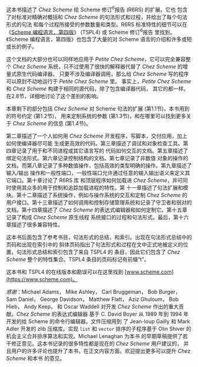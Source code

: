 
这本书描述了 _Chez Scheme_ 给 Scheme 修订<sup>6</sup>报告 (R6RS) 的扩展。它也
包含了对标准对精确对概括和 _Chez Scheme_ 的句法形式和过程，并给出了每个句法形式的句法
和每个过程所接受的参数数量和类型。R6RS 标准特性的细节可以在
 《[Scheme 编程语言，第四版](http://www.scheme.com/tspl4/)》 (TSPL4) 或 Scheme 修订<sup>6</sup>报告
里找到。《Scheme 编程语言，第四版》也包含了大量的对 Scheme 语言的介绍和许多或短或长的例子。

这个文档的大部分也可以同样地应用于 _Petite Chez Scheme_，它可以完全兼容整个 _Chez Scheme_
 系统，只不过使用了很快的解释器代替了 _Chez Scheme_ 的增量式原生代码编译器。
只要不涉及编译器调用，那么给 _Chez Scheme_ 写的程序可以原封不动地运行于 _Petite Chez Scheme_ 里。
事实上，_Petite Chez Scheme_ 和 _Chez Scheme_ 构建于相同的源代码，除了包含编译器代码，
其它的都一样。在2.8节，详细地讨论了这个差别的影响。

本章剩下的部分包括 _Chez Scheme_ 对 Scheme 句法的扩展 (第1.1节)，本书用到的符号约定 (第1.2节)，
用来定制系统的参数 (第1.3节)，和在哪里可以找到更多关于 _Chez Scheme_ 的信息 (第1.4节)。

第二章描述了一个人如何用 _Chez Scheme_ 开发程序，写脚本，交付应用，加上如何使编译器尽可能
生成更高效的代码。第三章描述了调试和对象检查工具。第四章记录了用于和不同进程或其它语言写的
代码如何交互的文档。第五章描述了绑定句法形式。第六章记录控制结构的文档。第七章记录了非数值
对象的操作的文档，而第八章记录了多种数值操作，包括高效的类型明确的操作。第九章描述了输入/输出
操作和一般性端口，一般性端口允许通过任意的输入输出语义来定义其它端口。第十章讨论了 R6RS 库
和顶层程序如何加载进 _Chez Scheme_，并可同时使用其众多的用于控制和追踪加载进程的特性。第
十一章描述了句法扩展和模块。第十二章描述了系统操作，例如与操作系统的交互和定制 _Chez Scheme_
 的用户接口。第十三章描述了如何调用和控制存储管理系统和记录了守卫者和弱对的文档。第十四章描述了
 _Chez Scheme_ 的表达式编辑器和如何定制它。第十五章记录了构成 _Chez Scheme_ 原生线程
系统接口的过程和句法形式。最后，第十六章描述了很多兼容特性。

这本书后面包含了参考书目，句法形式的总结，和索引。出现在句法形式总结中的页码和出现在索引中的
斜体页码指出了句法形式和过程在文中正式地被定义的位置。句法形式总结和索引包含了来自 TSPL4 的
条目，因此它们包含了 _Chez Scheme_ 整个的特性集合。TSPL4 条目的页码标记有前缀“t”。

这本书和 TSPL4 的在线版本和勘误可以在这里找到 [www.scheme.com](https://www.scheme.com)。

_感谢_：Michael Adams， Mike Ashley， Carl Bruggeman， Bob Burger， Sam Daniel，
 George Davidson， Matthew Flatt， Aziz Ghuloum， Bob Hieb， Andy Keep， 
 和 Oscar Waddell 对开发 _Chez Scheme_ 作出的重大贡献。_Chez Scheme_ 的表达式编辑器
 基于 C. David Boyer 从 1989 年到 1994 年开发的给 Scheme 的命令行编辑器。文件压缩用到
 了 Jean-loup Gailly 和 Mark Adler 开发的 zlib 压缩库。实现 `list` 和 `vector` 
排序的子程序基于 Olin Shiver 的机会主义合并排序算法和实现。Michael Lenaghan 为本书
的早期草稿提供了若干修正意见。这本书记录的很多特性都是现在的 _Chez Scheme_ 用户建议的，
并且用户的许多评论也提升了本书，在正文内容方面。欢迎提出更多可以提升 _Chez Scheme_ 和本书
的意见。


